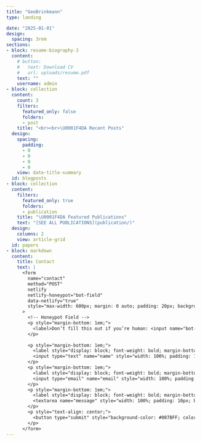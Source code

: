```yaml
---
title: "GeoBrinkmann"
type: landing

date: "2025-01-01"
design:
  spacing: 3rem
sections:
- block: resume-biography-3
  content:
    # button:
    #   text: Download CV
    #   url: uploads/resume.pdf
    text: ""
    username: admin
- block: collection
  content:
    count: 3
    filters:
      featured_only: false
      folders:
      - post
    title: "<br><br>\U0001F4DA Recent Posts"
  design:
    spacing:
      padding:
      - 0
      - 0
      - 0
      - 0
    view: date-title-summary
  id: blogposts
- block: collection
  content:
    filters:
      featured_only: true
      folders:
      - publication
    title: "\U0001F4DA Featured Publications"
    text: "[SEE ALL PUBLICATIONS](publication/)"
  design:
    columns: 2
    view: article-grid
  id: papers
- block: markdown
  content:
    title: Contact
    text: |
      <form 
        name="contact" 
        method="POST" 
        netlify 
        netlify-honeypot="bot-field" 
        data-netlify="true" 
        style="max-width: 600px; margin: 0 auto; padding: 20px; background-color: #f9f9f9; border: 1px solid #ddd; border-radius: 8px;"
      >
        <!-- Honeypot Field -->
        <p style="margin-bottom: 1em;">
          <label>Don’t fill this out if you’re human: <input name="bot-field" /></label>
        </p>
        
        <p style="margin-bottom: 1em;">
          <label style="display: block; font-weight: bold; margin-bottom: 0.5em;">Name:</label>
          <input type="text" name="name" style="width: 100%; padding: 10px; border: 1px solid #ccc; border-radius: 4px;" />
        </p>
        <p style="margin-bottom: 1em;">
          <label style="display: block; font-weight: bold; margin-bottom: 0.5em;">Email:</label>
          <input type="email" name="email" style="width: 100%; padding: 10px; border: 1px solid #ccc; border-radius: 4px;" />
        </p>
        <p style="margin-bottom: 1em;">
          <label style="display: block; font-weight: bold; margin-bottom: 0.5em;">Message:</label>
          <textarea name="message" style="width: 100%; padding: 10px; border: 1px solid #ccc; border-radius: 4px; height: 150px;"></textarea>
        </p>
        <p style="text-align: center;">
          <button type="submit" style="background-color: #007BFF; color: white; padding: 10px 20px; border: none; border-radius: 4px; cursor: pointer;">Send</button>
        </p>
      </form>
---
```

